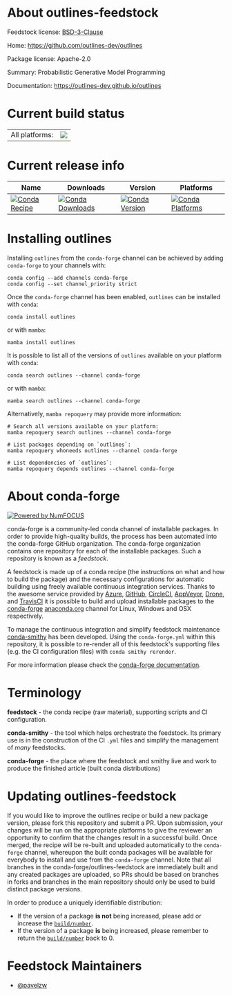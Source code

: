 About outlines-feedstock
========================

Feedstock license: [BSD-3-Clause](https://github.com/conda-forge/outlines-feedstock/blob/main/LICENSE.txt)

Home: https://github.com/outlines-dev/outlines

Package license: Apache-2.0

Summary: Probabilistic Generative Model Programming

Documentation: https://outlines-dev.github.io/outlines

Current build status
====================


<table><tr><td>All platforms:</td>
    <td>
      <a href="https://dev.azure.com/conda-forge/feedstock-builds/_build/latest?definitionId=21110&branchName=main">
        <img src="https://dev.azure.com/conda-forge/feedstock-builds/_apis/build/status/outlines-feedstock?branchName=main">
      </a>
    </td>
  </tr>
</table>

Current release info
====================

| Name | Downloads | Version | Platforms |
| --- | --- | --- | --- |
| [![Conda Recipe](https://img.shields.io/badge/recipe-outlines-green.svg)](https://anaconda.org/conda-forge/outlines) | [![Conda Downloads](https://img.shields.io/conda/dn/conda-forge/outlines.svg)](https://anaconda.org/conda-forge/outlines) | [![Conda Version](https://img.shields.io/conda/vn/conda-forge/outlines.svg)](https://anaconda.org/conda-forge/outlines) | [![Conda Platforms](https://img.shields.io/conda/pn/conda-forge/outlines.svg)](https://anaconda.org/conda-forge/outlines) |

Installing outlines
===================

Installing `outlines` from the `conda-forge` channel can be achieved by adding `conda-forge` to your channels with:

```
conda config --add channels conda-forge
conda config --set channel_priority strict
```

Once the `conda-forge` channel has been enabled, `outlines` can be installed with `conda`:

```
conda install outlines
```

or with `mamba`:

```
mamba install outlines
```

It is possible to list all of the versions of `outlines` available on your platform with `conda`:

```
conda search outlines --channel conda-forge
```

or with `mamba`:

```
mamba search outlines --channel conda-forge
```

Alternatively, `mamba repoquery` may provide more information:

```
# Search all versions available on your platform:
mamba repoquery search outlines --channel conda-forge

# List packages depending on `outlines`:
mamba repoquery whoneeds outlines --channel conda-forge

# List dependencies of `outlines`:
mamba repoquery depends outlines --channel conda-forge
```


About conda-forge
=================

[![Powered by
NumFOCUS](https://img.shields.io/badge/powered%20by-NumFOCUS-orange.svg?style=flat&colorA=E1523D&colorB=007D8A)](https://numfocus.org)

conda-forge is a community-led conda channel of installable packages.
In order to provide high-quality builds, the process has been automated into the
conda-forge GitHub organization. The conda-forge organization contains one repository
for each of the installable packages. Such a repository is known as a *feedstock*.

A feedstock is made up of a conda recipe (the instructions on what and how to build
the package) and the necessary configurations for automatic building using freely
available continuous integration services. Thanks to the awesome service provided by
[Azure](https://azure.microsoft.com/en-us/services/devops/), [GitHub](https://github.com/),
[CircleCI](https://circleci.com/), [AppVeyor](https://www.appveyor.com/),
[Drone](https://cloud.drone.io/welcome), and [TravisCI](https://travis-ci.com/)
it is possible to build and upload installable packages to the
[conda-forge](https://anaconda.org/conda-forge) [anaconda.org](https://anaconda.org/)
channel for Linux, Windows and OSX respectively.

To manage the continuous integration and simplify feedstock maintenance
[conda-smithy](https://github.com/conda-forge/conda-smithy) has been developed.
Using the ``conda-forge.yml`` within this repository, it is possible to re-render all of
this feedstock's supporting files (e.g. the CI configuration files) with ``conda smithy rerender``.

For more information please check the [conda-forge documentation](https://conda-forge.org/docs/).

Terminology
===========

**feedstock** - the conda recipe (raw material), supporting scripts and CI configuration.

**conda-smithy** - the tool which helps orchestrate the feedstock.
                   Its primary use is in the construction of the CI ``.yml`` files
                   and simplify the management of *many* feedstocks.

**conda-forge** - the place where the feedstock and smithy live and work to
                  produce the finished article (built conda distributions)


Updating outlines-feedstock
===========================

If you would like to improve the outlines recipe or build a new
package version, please fork this repository and submit a PR. Upon submission,
your changes will be run on the appropriate platforms to give the reviewer an
opportunity to confirm that the changes result in a successful build. Once
merged, the recipe will be re-built and uploaded automatically to the
`conda-forge` channel, whereupon the built conda packages will be available for
everybody to install and use from the `conda-forge` channel.
Note that all branches in the conda-forge/outlines-feedstock are
immediately built and any created packages are uploaded, so PRs should be based
on branches in forks and branches in the main repository should only be used to
build distinct package versions.

In order to produce a uniquely identifiable distribution:
 * If the version of a package **is not** being increased, please add or increase
   the [``build/number``](https://docs.conda.io/projects/conda-build/en/latest/resources/define-metadata.html#build-number-and-string).
 * If the version of a package **is** being increased, please remember to return
   the [``build/number``](https://docs.conda.io/projects/conda-build/en/latest/resources/define-metadata.html#build-number-and-string)
   back to 0.

Feedstock Maintainers
=====================

* [@pavelzw](https://github.com/pavelzw/)

